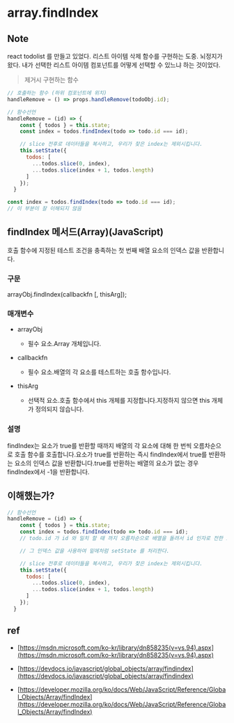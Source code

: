 # array.findIndex

## Note
react todolist 를 만들고 있었다. 
리스트 아이템 삭제 함수를 구현하는 도중.
뇌정지가왔다.
내가 선택한 리스트 아이템 컴포넌트를 어떻게 선택할 수 있느냐 하는 것이었다.

> 제거시 구현하는 함수
```js
// 호출하는 함수 (하위 컴포넌트에 위치)
handleRemove = () => props.handleRemove(todoObj.id);

// 함수선언
handleRemove = (id) => {
    const { todos } = this.state;
    const index = todos.findIndex(todo => todo.id === id);

    // slice 전후로 데이터들을 복사하고, 우리가 찾은 index는 제외시킵니다.
    this.setState({
      todos: [
        ...todos.slice(0, index),
        ...todos.slice(index + 1, todos.length)
      ]
    });
  }
```
```js
const index = todos.findIndex(todo => todo.id === id);
// 이 부분이 잘 이해되지 않음
```

## findIndex 메서드(Array)(JavaScript)

호출 함수에 지정된 테스트 조건을 충족하는 첫 번째 배열 요소의 인덱스 값을 반환합니다.

### 구문
arrayObj.findIndex(callbackfn [, thisArg]);

### 매개변수 
- arrayObj
    - 필수 요소.Array 개체입니다.

- callbackfn
    - 필수 요소.배열의 각 요소를 테스트하는 호출 함수입니다.

- thisArg
    - 선택적 요소.호출 함수에서 this 개체를 지정합니다.지정하지 않으면 this 개체가 정의되지 않습니다.

### 설명
findIndex는 요소가 true를 반환할 때까지 배열의 각 요소에 대해 한 번씩 오름차순으로 호출 함수를 호출합니다.요소가 true를 반환하는 즉시 findIndex에서 true를 반환하는 요소의 인덱스 값을 반환합니다.true를 반환하는 배열의 요소가 없는 경우 findIndex에서 -1을 반환합니다.

## 이해했는가?
```js
// 함수선언
handleRemove = (id) => {
    const { todos } = this.state;
    const index = todos.findIndex(todo => todo.id === id);
    // todo.id 가 id 와 일치 할 때 까지 오름차순으로 배열을 돌려서 id 인자로 전한 id 값이 state의 해당 객체의 id 값과 일치 할때, true가 되고 그 인덱스 값을 반환한다.

    // 그 인덱스 값을 사용하여 밑에처럼 setState 를 처리한다.

    // slice 전후로 데이터들을 복사하고, 우리가 찾은 index는 제외시킵니다.
    this.setState({
      todos: [
        ...todos.slice(0, index),
        ...todos.slice(index + 1, todos.length)
      ]
    });
  }
```


## ref
- [https://msdn.microsoft.com/ko-kr/library/dn858235(v=vs.94).aspx](https://msdn.microsoft.com/ko-kr/library/dn858235(v=vs.94).aspx)

- [https://devdocs.io/javascript/global_objects/array/findindex](https://devdocs.io/javascript/global_objects/array/findindex)
- [https://developer.mozilla.org/ko/docs/Web/JavaScript/Reference/Global_Objects/Array/findIndex](https://developer.mozilla.org/ko/docs/Web/JavaScript/Reference/Global_Objects/Array/findIndex)